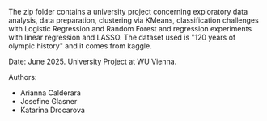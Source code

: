 The zip folder contains a university project concerning exploratory data analysis, data preparation, clustering via KMeans, classification challenges with Logistic Regression and Random Forest and regression experiments with linear regression and LASSO. 
The dataset used is "120 years of olympic history" and it comes from kaggle. 


Date: June 2025. 
University Project at WU Vienna. 

Authors:
- Arianna Calderara
- Josefine Glasner
- Katarina Drocarova

